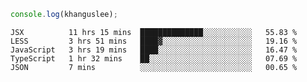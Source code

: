 ```js
console.log(khanguslee);
```

<!--START_SECTION:waka-->
```text
JSX          11 hrs 15 mins  ██████████████░░░░░░░░░░░   55.83 % 
LESS         3 hrs 51 mins   ████▓░░░░░░░░░░░░░░░░░░░░   19.16 % 
JavaScript   3 hrs 19 mins   ████░░░░░░░░░░░░░░░░░░░░░   16.47 % 
TypeScript   1 hr 32 mins    ██░░░░░░░░░░░░░░░░░░░░░░░   07.69 % 
JSON         7 mins          ░░░░░░░░░░░░░░░░░░░░░░░░░   00.65 % 
```
<!--END_SECTION:waka-->

<!--
**khanguslee/khanguslee** is a ✨ _special_ ✨ repository because its `README.md` (this file) appears on your GitHub profile.

Here are some ideas to get you started:

- 🔭 I’m currently working on ...
- 🌱 I’m currently learning ...
- 👯 I’m looking to collaborate on ...
- 🤔 I’m looking for help with ...
- 💬 Ask me about ...
- 📫 How to reach me: ...
- 😄 Pronouns: ...
- ⚡ Fun fact: ...
-->
